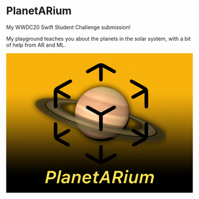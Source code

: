 # PlanetARium
My WWDC20 Swift Student Challenge submission!

My playground teaches you about the planets in the solar system, with a bit of help from AR and ML.

![icon](https://github.com/Priva28/PlanetARium/blob/master/icon%20large.png?raw=true)
